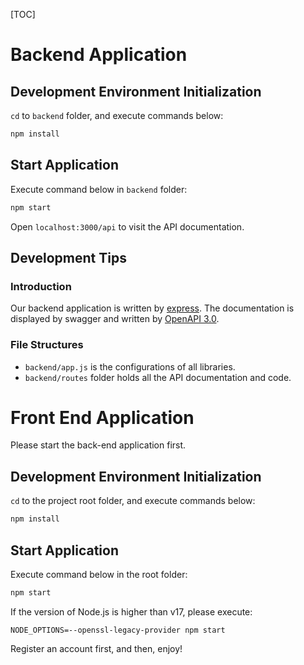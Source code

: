 [TOC]

# Backend Application

## Development Environment Initialization

`cd` to `backend` folder, and execute commands below:

```bash
npm install
```

## Start Application

Execute command below in `backend` folder:

```bash
npm start
```

Open `localhost:3000/api` to visit the API documentation.

## Development Tips

### Introduction

Our backend application is written by [express](https://expressjs.com/). The documentation is displayed by swagger and written by [OpenAPI 3.0](https://swagger.io/docs/specification/about/).

### File Structures

* `backend/app.js` is the configurations of all libraries.
* `backend/routes` folder holds all the API documentation and code.

# Front End Application

Please start the back-end application first.

## Development Environment Initialization

`cd` to the project root  folder, and execute commands below:

```bash
npm install
```

## Start Application

Execute command below in the root  folder:

```bash
npm start
```

If the version of Node.js is higher than v17, please execute:

```shell
NODE_OPTIONS=--openssl-legacy-provider npm start
```

Register an account first, and then, enjoy!